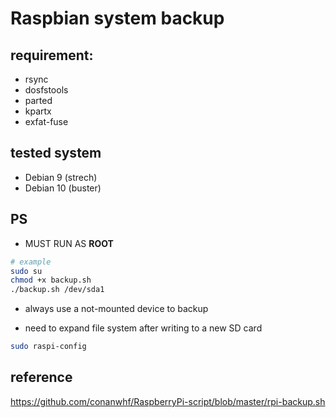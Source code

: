 # Raspbian system backup

## requirement:

- rsync
- dosfstools
- parted
- kpartx
- exfat-fuse

## tested system

- Debian 9 (strech)
- Debian 10 (buster)

## PS

- MUST RUN AS **ROOT**

```bash
# example
sudo su
chmod +x backup.sh
./backup.sh /dev/sda1
```

- always use a not-mounted device to backup

- need to expand file system after writing to a new SD card

```bash
sudo raspi-config
```

## reference

https://github.com/conanwhf/RaspberryPi-script/blob/master/rpi-backup.sh 
